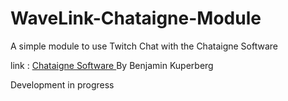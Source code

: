 # WaveLink-Chataigne-Module
A simple module to use Twitch Chat with the Chataigne Software

link :  <a href="http://benjamin.kuperberg.fr/chataigne/en" target="_blank">Chataigne Software </a> By Benjamin Kuperberg

Development in progress
